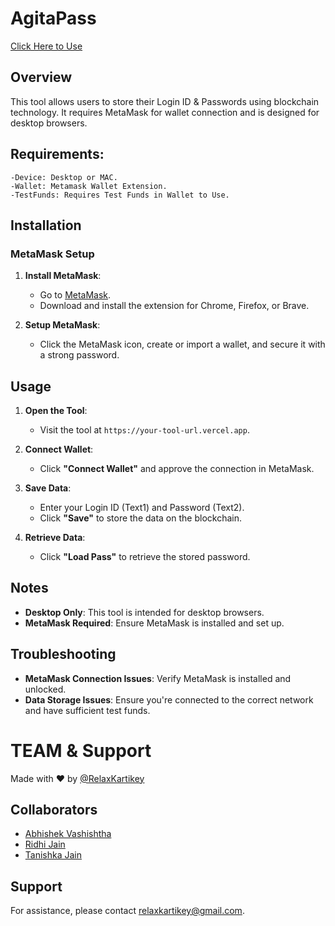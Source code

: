 # AgitaPass
[Click Here to Use](https://agita-pass.vercel.app/)

## Overview

This tool allows users to store their Login ID & Passwords using blockchain technology. It requires MetaMask for wallet connection and is designed for desktop browsers.

## Requirements:
    -Device: Desktop or MAC.
    -Wallet: Metamask Wallet Extension.
    -TestFunds: Requires Test Funds in Wallet to Use.


## Installation

### MetaMask Setup

1. **Install MetaMask**:
   - Go to [MetaMask](https://metamask.io/).
   - Download and install the extension for Chrome, Firefox, or Brave.

2. **Setup MetaMask**:
   - Click the MetaMask icon, create or import a wallet, and secure it with a strong password.

## Usage

1. **Open the Tool**:
   - Visit the tool at `https://your-tool-url.vercel.app`.

2. **Connect Wallet**:
   - Click **"Connect Wallet"** and approve the connection in MetaMask.

3. **Save Data**:
   - Enter your Login ID (Text1) and Password (Text2).
   - Click **"Save"** to store the data on the blockchain.

4. **Retrieve Data**:
   - Click **"Load Pass"** to retrieve the stored password.

## Notes

- **Desktop Only**: This tool is intended for desktop browsers.
- **MetaMask Required**: Ensure MetaMask is installed and set up.

## Troubleshooting

- **MetaMask Connection Issues**: Verify MetaMask is installed and unlocked.
- **Data Storage Issues**: Ensure you're connected to the correct network and have sufficient test funds.

# TEAM & Support

Made with ❤️ by [@RelaxKartikey](https://github.com/relaxkartikey)

## Collaborators
- [Abhishek Vashishtha](https://github.com/Abhishek3ad)
- [Ridhi Jain](https://github.com/pRidhiJain)
- [Tanishka Jain](https://github.com/tanishkajain081)

## Support

For assistance, please contact [relaxkartikey@gmail.com](mailto:relaxkartikey@gmail.com).

